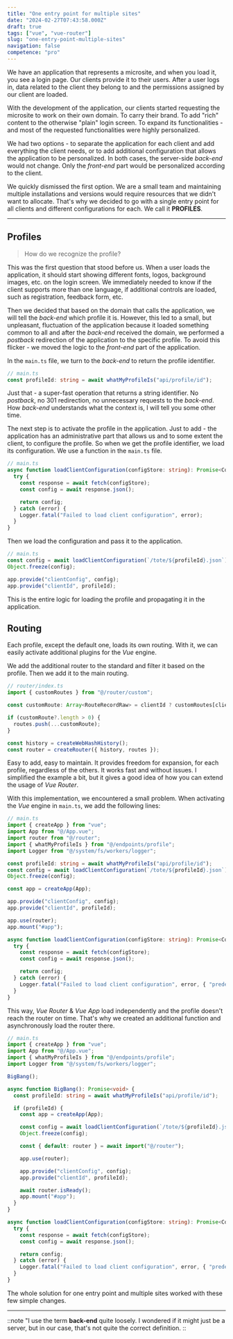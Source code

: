 ```yaml
---
title: "One entry point for multiple sites"
date: "2024-02-27T07:43:58.000Z"
draft: true
tags: ["vue", "vue-router"]
slug: "one-entry-point-multiple-sites"
navigation: false
competence: "pro"
---
```


We have an application that represents a microsite, and when you load it, you see a login page. Our clients provide it to their users. After a user logs in, data related to the client they belong to and the permissions assigned by our client are loaded.

<!--more-->

With the development of the application, our clients started requesting the microsite to work on their own domain. To carry their brand. To add "rich" content to the otherwise "plain" login screen. To expand its functionalities - and most of the requested functionalities were highly personalized.

We had two options - to separate the application for each client and add everything the client needs, or to add additional configuration that allows the application to be personalized. In both cases, the server-side *back-end* would not change. Only the *front-end* part would be personalized according to the client.

We quickly dismissed the first option. We are a small team and maintaining multiple installations and versions would require resources that we didn't want to allocate. That's why we decided to go with a single entry point for all clients and different configurations for each. We call it **PROFILES**.

---

## Profiles

> How do we recognize the profile?

This was the first question that stood before us. When a user loads the application, it should start showing different fonts, logos, background images, etc. on the login screen. We immediately needed to know if the client supports more than one language, if additional controls are loaded, such as registration, feedback form, etc.

Then we decided that based on the domain that calls the application, we will tell the *back-end* which profile it is. However, this led to a small, but unpleasant, fluctuation of the application because it loaded something common to all and after the *back-end* received the domain, we performed a *postback* redirection of the application to the specific profile. To avoid this flicker - we moved the logic to the *front-end* part of the application.

In the `main.ts` file, we turn to the *back-end* to return the profile identifier.

```typescript
// main.ts
const profileId: string = await whatMyProfileIs("api/profile/id");
```

Just that - a super-fast operation that returns a string identifier. No *postback*, no 301 redirection, no unnecessary requests to the *back-end*. How *back-end* understands what the context is, I will tell you some other time.

The next step is to activate the profile in the application. Just to add - the application has an administrative part that allows us and to some extent the client, to configure the profile. So when we get the profile identifier, we load its configuration. We use a function in the `main.ts` file.

```typescript
// main.ts
async function loadClientConfiguration(configStore: string): Promise<Config> {
  try {
    const response = await fetch(configStore);
    const config = await response.json();

    return config;
  } catch (error) {
    Logger.fatal("Failed to load client configuration", error);
  }
}
```

Then we load the configuration and pass it to the application.

```typescript
// main.ts
const config = await loadClientConfiguration(`/tote/${profileId}.json`);
Object.freeze(config);

app.provide("clientConfig", config);
app.provide("clientId", profileId);
```

This is the entire logic for loading the profile and propagating it in the application.

## Routing

Each profile, except the default one, loads its own routing. With it, we can easily activate additional plugins for the *Vue* engine.

We add the additional router to the standard and filter it based on the profile. Then we add it to the main routing.

```typescript
// router/index.ts
import { customRoutes } from "@/router/custom";

const customRoute: Array<RouteRecordRaw> = clientId ? customRoutes[clientId] : [];

if (customRoute?.length > 0) {
  routes.push(...customRoute);
}

const history = createWebHashHistory();
const router = createRouter({ history, routes });
```

Easy to add, easy to maintain. It provides freedom for expansion, for each profile, regardless of the others. It works fast and without issues. I simplified the example a bit, but it gives a good idea of how you can extend the usage of *Vue Router*.

With this implementation, we encountered a small problem. When activating the *Vue* engine in `main.ts`, we add the following lines:

```typescript
// main.ts
import { createApp } from "vue";
import App from "@/App.vue";
import router from "@/router";
import { whatMyProfileIs } from "@/endpoints/profile";
import Logger from "@/system/fs/workers/logger";

const profileId: string = await whatMyProfileIs("api/profile/id");
const config = await loadClientConfiguration(`/tote/${profileId}.json`);
Object.freeze(config);

const app = createApp(App);

app.provide("clientConfig", config);
app.provide("clientId", profileId);

app.use(router);
app.mount("#app");

async function loadClientConfiguration(configStore: string): Promise<Config> {
  try {
    const response = await fetch(configStore);
    const config = await response.json();

    return config;
  } catch (error) {
    Logger.fatal("Failed to load client configuration", error, { "predef": 500 });
  }
}
```

This way, *Vue Router* & *Vue App* load independently and the profile doesn't reach the router on time. That's why we created an additional function and asynchronously load the router there.

```typescript
// main.ts
import { createApp } from "vue";
import App from "@/App.vue";
import { whatMyProfileIs } from "@/endpoints/profile";
import Logger from "@/system/fs/workers/logger";

BigBang();

async function BigBang(): Promise<void> {
  const profileId: string = await whatMyProfileIs("api/profile/id");

  if (profileId) {
    const app = createApp(App);

    const config = await loadClientConfiguration(`/tote/${profileId}.json`);
    Object.freeze(config);

    const { default: router } = await import("@/router");

    app.use(router);

    app.provide("clientConfig", config);
    app.provide("clientId", profileId);

    await router.isReady();
    app.mount("#app");
  }
}

async function loadClientConfiguration(configStore: string): Promise<Config> {
  try {
    const response = await fetch(configStore);
    const config = await response.json();

    return config;
  } catch (error) {
    Logger.fatal("Failed to load client configuration", error, { "predef": 500 });
  }
}
```

The whole solution for one entry point and multiple sites worked with these few simple changes.

---

::note
"I use the term **back-end** quite loosely. I wondered if it might just be a server, but in our case, that's not quite the correct definition.
::
